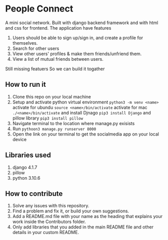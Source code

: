 # People Connect
A mini social network. Built with django backend framework and with html and css for frontend. The application have features
1. Users should be able to sign up/sign in, and create a profile for themselves.
2. Search for other users
3. View other users' profiles & make them friends/unfriend them.
4. View a list of mutual friends between users.

Still missing featuers So we can build it togather

## How to run it
1. Clone this repo on your local machine
2. Setup and activate python virtual environment ```python3 -m venv <name>``` activate for ubundu `source <name>/bin/activate` activate for mac `./<name>/bin/activate` and install Djnago `pip3 install Django` and pillow library `pip3 install pillow`
3. Navigate terminal to the location where manage.py exisists
4. Run `pythoon3 manage.py runserver 8000`
5. Open the link on your terminal to get the socialmedia app on your local device

## Libraries used
1. django 4.1.7
2. pillow 
3. python 3.10.6

## How to contribute 
1. Solve any issues with this repository.
2. Find a problem and fix it, or build your own suggestions.
3. Add a README.md file with your name as the heading that explains your work inside the Contributors folder.
4. Only add libraries that you added in the main README file and other details in your custom README.
